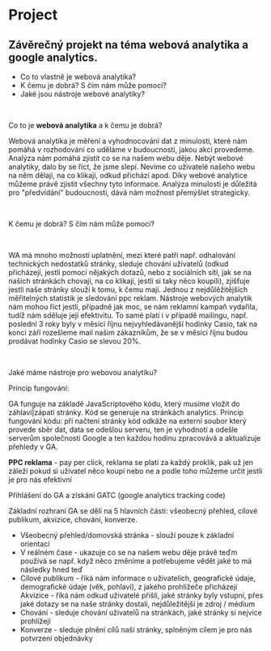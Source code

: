 <h1>Project</h1>
<h2>Závěrečný projekt na téma webová analytika a google analytics.</h2>
<ul>
  <li>Co to vlastně je webová analytika?</li>
  <li>K čemu je dobrá? S čím nám může pomoci?</li>
  <li>Jaké jsou nástroje webové analytiky?</li>
</ul>

<br>
<p>Co to je <b>webová analytika</b> a k čemu je dobrá?</p>
<p>Webová analytika je měření a vyhodnocování dat z minulosti, které nám pomáhá v rozhodování co uděláme v budoucnosti, jakou akci provedeme. Analýza nám pomáhá zjistit co se na našem webu děje. Nebýt webové analytiky, dalo by se říct, že jsme slepí. Nevíme co uživatelé našeho webu na něm dělají, na co klikají, odkud přichází apod. Díky webové analytice můžeme právě zjistit všechny tyto informace. Analýza minulosti je důležitá pro "předvídání" budoucnosti, dává nám možnost přemýšlet strategicky.</p>
<br>
<p>K čemu je dobrá? S čím nám může pomoci?</p>
<br>
<p>WA má mnoho možností uplatnění, mezi které patří např. odhalování technických nedostatků stránky, sleduje chování uživatelů (odkud přicházejí, jestli pomocí nějakých dotazů, nebo z sociálních sítí, jak se na našich stránkách chovají, na co klikají, jestli si taky něco koupili), zjišťuje jestli naše stránky slouží k tomu, k čemu mají. Jednou z nejdůlěžitějších měřitelných statistik je sledování ppc reklam. Nástroje webových analytik nám mohou říct jestli, případně jak moc, se nám reklamní kampaň vydařila, tudíž nám sděluje její efektivitu. To samé platí i v případě mailingu, např. poslední 3 roky byly v měsíci říjnu nejvyhledávanější hodinky Casio, tak na konci září rozešleme mail našim zákazníkům, že se v měsíci říjnu budou prodávat hodinky Casio se slevou 20%.</p>
<br>
<p>Jaké máme nástroje pro webovou analytiku?</p>

<p>Princip fungování:</p>
<p>GA funguje na základě JavaScriptového kódu, který musíme vložit do záhlaví|zápatí stránky. Kód se generuje na stránkách analytics. Princip fungování kódu: při načtení stránky kód odkáže na externí soubor který provede sběr dat, data se odešlou serveru, ten je vyhodnotí a odešle serverům společnosti Google a ten každou hodinu zpracovává a aktualizuje přehledy v GA.</p>

<p><b>PPC reklama</b> - pay per click, reklama se platí za každý proklik, pak už jen záleží pokud si uživatel něco koupí nebo ne a podle toho můžeme určit jestli je pro nás efektivní</p>

<p>Přihlášení do GA a získání GATC (google analytics tracking code)</p>

<p>Základní rozhraní GA se dělí na 5 hlavních části: všeobecný přehled, cílové publikum, akvizice, chování, konverze.</p>
<ul><li>Všeobecný přehled/domovská stránka - slouží pouze k základní orientaci</li>
<li>V reálném čase - ukazuje co se na našem webu děje právě teďm používá se např. když něco změníme a potřebujeme vědět jaké to má následky hned teď</li>
<li>Cílové publikum - říká nám informace o uživatelích, geografické údaje, demografické údaje (věk, pohlaví), z jakého prohlížeče přicházejí</li>
Akvizice - říká nám odkud uživatelé přišli, jaké stránky byly vstupní, přes jaké dotazy se na naše stránky dostali, nejdůležitější je zdroj / médium</li>
<li>Chování - sleduje chování uživatelů na stránkách, jaké stránky si nejvíce prohlížejí</li>
<li>Konverze - sleduje plnění cílů naší stránky, splněným cílem je pro nás potvrzení objednávky</li></ul>
